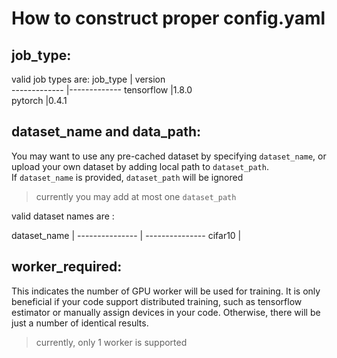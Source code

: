 # How to construct proper config.yaml

## job_type:
valid job types are:
job_type      | version      
------------- |------------- 
tensorflow    |1.8.0         
pytorch       |0.4.1         

## dataset_name and data_path:
You may want to use any pre-cached dataset by specifying ```dataset_name```, or upload your own dataset by adding local path to ```dataset_path```.  
If ```dataset_name``` is provided, ```dataset_path``` will be ignored
> currently you may add at most one ```dataset_path```

valid dataset names are :  

dataset_name    | 
--------------- | ---------------
cifar10         |

## worker_required: 
This indicates the number of GPU worker will be used for training. It is only beneficial if your code support distributed training, such as tensorflow estimator or manually assign devices in your code. Otherwise, there will be just a number of identical results.
> currently, only 1 worker is supported